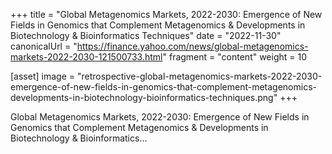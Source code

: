+++
title = "Global Metagenomics Markets, 2022-2030: Emergence of New Fields in Genomics that Complement Metagenomics & Developments in Biotechnology & Bioinformatics Techniques"
date = "2022-11-30"
canonicalUrl = "https://finance.yahoo.com/news/global-metagenomics-markets-2022-2030-121500733.html"
fragment = "content"
weight = 10

[asset]
    image = "retrospective-global-metagenomics-markets-2022-2030-emergence-of-new-fields-in-genomics-that-complement-metagenomics-developments-in-biotechnology-bioinformatics-techniques.png"
+++

Global Metagenomics Markets, 2022-2030: Emergence of New Fields in Genomics 
that Complement Metagenomics & Developments in Biotechnology & 
Bioinformatics...
